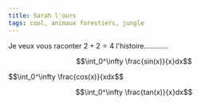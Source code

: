 ```yaml
---
title: Sarah l'ours
tags: cool, animaux forestiers, jungle
---
```


Je veux vous raconter $2+2=4$ l'histoire............

<!--more-->

$$\int_0^\infty \frac{sin(x)}{x}dx$$

$$\int_0^\infty \frac{cos(x)}{xdx$$

$$\int_0^\infty \frac{tan(x)}{x}dx$$
